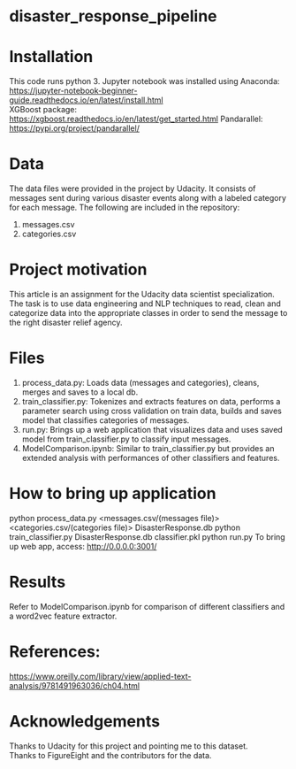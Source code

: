 # disaster_response_pipeline

# Installation
This code runs python 3.
Jupyter notebook was installed using Anaconda: https://jupyter-notebook-beginner-guide.readthedocs.io/en/latest/install.html <br />
XGBoost package: https://xgboost.readthedocs.io/en/latest/get_started.html
Pandarallel: https://pypi.org/project/pandarallel/

# Data
The data files were provided in the project by Udacity. It consists of messages sent during various disaster events
along with a labeled category for each message. The following are included in the repository:
1. messages.csv
2. categories.csv

# Project motivation
This article is an assignment for the Udacity data scientist specialization. The task is to use data engineering and NLP
techniques to read, clean and categorize data into the appropriate classes in order to send the message to the
right disaster relief agency.

# Files
1. process_data.py: Loads data (messages and categories), cleans, merges and saves to a local db.
2. train_classifier.py: Tokenizes and extracts features on data, performs a parameter search using cross validation on
                        train data, builds and saves model that classifies categories of messages.
3. run.py: Brings up a web application that visualizes data and uses saved model from train_classifier.py to classify
           input messages.
4. ModelComparison.ipynb: Similar to train_classifier.py but provides an extended analysis with performances of other
                          classifiers and features.

# How to bring up application
python process_data.py <messages.csv/(messages file)> <categories.csv/(categories file)> DisasterResponse.db
python train_classifier.py DisasterResponse.db classifier.pkl
python run.py
To bring up web app, access: http://0.0.0.0:3001/

# Results
Refer to ModelComparison.ipynb for comparison of different classifiers and a word2vec feature extractor.

# References:
https://www.oreilly.com/library/view/applied-text-analysis/9781491963036/ch04.html

# Acknowledgements
Thanks to Udacity for this project and pointing me to this dataset. <br />
Thanks to FigureEight and the contributors for the data.